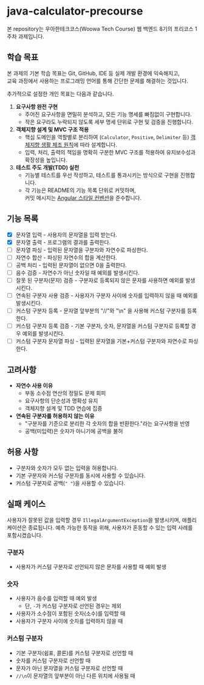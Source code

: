 # java-calculator-precourse
본 repository는 우아한테크코스(Woowa Tech Course) 웹 백엔드 8기의 프리코스 1주차 과제입니다.

## 학습 목표
본 과제의 기본 학습 목표는 Git, GitHub, IDE 등 실제 개발 환경에 익숙해지고,  
교육 과정에서 사용하는 프로그래밍 언어를 통해 간단한 문제를 해결하는 것입니다.  

추가적으로 설정한 개인 목표는 다음과 같습니다.

1. **요구사항 완전 구현**  
   - 주어진 요구사항을 면밀히 분석하고, 모든 기능 명세를 빠짐없이 구현합니다.  
   - 작은 요구라도 누락되지 않도록 세부 명세 단위로 구현 및 검증을 진행합니다.
2. **객체지향 설계 및 MVC 구조 적용**  
   - 핵심 도메인을 역할별로 분리하여 (`Calculator`, `Positive`, `Delimiter` 등) [객체지향 생활 체조 원칙](https://jaehoney.tistory.com/343)에 따라 설계합니다.  
   - 입력, 처리, 출력의 책임을 명확히 구분한 MVC 구조를 적용하여 유지보수성과 확장성을 높입니다.
3. **테스트 주도 개발(TDD) 실천**  
   - 기능별 테스트를 우선 작성하고, 테스트를 통과시키는 방식으로 구현을 진행합니다.  
   - 각 기능은 README의 기능 목록 단위로 커밋하며,  
     커밋 메시지는 [Angular 스타일 컨벤션](https://gist.github.com/stephenparish/9941e89d80e2bc58a153)을 준수합니다.

## 기능 목록
- [x] 문자열 입력 - 사용자의 문자열을 입력 받는다.
- [x] 문자열 출력 - 프로그램의 결과를 출력한다.
- [ ] 문자열 파싱 - 입력된 문자열을 구분자와 자연수로 파싱한다.
- [ ] 자연수 합산 - 파싱된 자연수의 합을 계산한다.
- [ ] 공백 처리 - 입력된 문자열이 없으면 0을 출력한다.
- [ ] 음수 검증 - 자연수가 아닌 숫자일 때 예외를 발생시킨다.
- [ ] 잘못 된 구분자(문자) 검증 - 구분자로 등록되지 않은 문자를 사용하면 예외를 발생시킨다.
- [ ] 연속된 구분자 사용 검증 - 사용자가 구분자 사이에 숫자를 입력하지 않을 때 예외를 발생시킨다.
- [ ] 커스텀 구분자 등록 - 문자열 앞부분의 "//"와 "\n" 을 사용해 커스텀 구분자를 등록한다.
- [ ] 커스텀 구분자 등록 검증 - 기본 구분자, 숫자, 문자열을 커스텀 구분자로 등록할 경우 예외를 발생시킨다.
- [ ] 커스텀 구분자 문자열 파싱 - 입력된 문자열을 기본+커스텀 구분자와 자연수로 파싱한다.

## 고려사항
- **자연수 사용 이유**
  - 부동 소수점 연산의 정밀도 문제 회피
  - 요구사항의 단순성과 명확성 유지
  - 객체지향 설계 및 TDD 연습에 집중
- **연속된 구분자를 허용하지 않는 이유**
  - "구분자를 기준으로 분리한 각 숫자의 합을 반환한다."라는 요구사항을 반영
  - 공백(미입력)은 숫자가 아니기에 공백을 불허 
    
## 허용 사항
- 구분자와 숫자가 모두 없는 입력을 허용합니다.
- 기본 구분자와 커스텀 구분자를 동시에 사용할 수 있습니다.
- 커스텀 구분자로 공백(`" "`)을 사용할 수 있습니다.

## 실패 케이스
사용자가 잘못된 값을 입력할 경우 `IllegalArgumentException`을 발생시키며, 애플리케이션은 종료됩니다.
예측 가능한 동작을 위해, 사용자가 혼동할 수 있는 입력 사례를 포함시켰습니다.

### 구분자
- 사용자가 커스텀 구분자로 선언되지 않은 문자를 사용할 때 예외 발생

### 숫자
- 사용자가 음수를 입력할 때 예외 발생  
  - 단, `-`가 커스텀 구분자로 선언된 경우는 제외
- 사용자가 소수점이 포함된 숫자(소수)를 입력할 때
- 사용자가 구분자 사이에 숫자를 입력하지 않을 때

### 커스텀 구분자
- 기본 구분자(쉼표, 콜론)를 커스텀 구분자로 선언할 때
- 숫자를 커스텀 구분자로 선언할 때
- 문자가 아닌 문자열을 커스텀 구분자로 선언할 때
- `//\n`이 문자열의 앞부분이 아닌 다른 위치에 사용될 때
